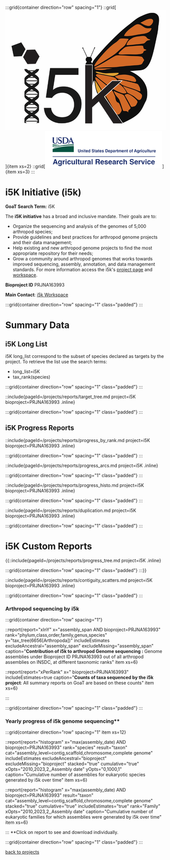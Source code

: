 :::grid{container direction="row" spacing="1"}
::grid[![GoaT](/static/images/i5k.png)]{item xs=2}
::grid[![GoaT](/static/images/USDA.png)]{item xs=3}
:::


# i5K Initiative (i5k)

**GoaT Search Term:** i5K

The **i5K initiative** has a broad and inclusive mandate. Their goals are to:
 - Organize the sequencing and analysis of the genomes of 5,000 arthropod species;
 - Provide guidelines and best practices for arthropod genome projects and their data management;
 - Help existing and new arthropod genome projects to find the most appropriate repository for their needs;
 - Grow a community around arthropod genomes that works towards improved sequencing, assembly, annotation, and data management standards.
 For more information access the i5k's [project page](http://i5k.github.io) and [workspace](https://i5k.nal.usda.gov/).

**Bioproject ID** PRJNA163993

**Main Contact**: [i5k Workspace](i5k@ars.usda.gov)

:::grid{container direction="row" spacing="1" class="padded"}
:::

# Summary Data

## i5K Long List

i5K long_list correspond to the subset of species declared as targets by the project. To retrieve the list use the search terms:

- long_list=i5K
- tax_rank(species)

:::grid{container direction="row" spacing="1" class="padded"}
:::

::include{pageId=/projects/reports/target_tree.md project=i5K bioproject=PRJNA163993 .inline}

:::grid{container direction="row" spacing="1" class="padded"}
:::

## i5K Progress Reports

::include{pageId=/projects/reports/progress_by_rank.md project=i5K bioproject=PRJNA163993 .inline}

:::grid{container direction="row" spacing="1" class="padded"}
:::

::include{pageId=/projects/reports/progress_arcs.md project=i5K .inline}

:::grid{container direction="row" spacing="1" class="padded"}
:::

::include{pageId=/projects/reports/progress_histo.md project=i5K bioproject=PRJNA163993 .inline}

:::grid{container direction="row" spacing="1" class="padded"}
:::

::include{pageId=/projects/reports/duplication.md project=i5K bioproject=PRJNA163993 .inline}

:::grid{container direction="row" spacing="1" class="padded"}
:::

# i5K Custom Reports

{{::include{pageId=/projects/reports/progress_tree.md project=i5K .inline}

:::grid{container direction="row" spacing="1" class="padded"}
:::}}

::include{pageId=/projects/reports/contiguity_scatters.md project=i5K bioproject=PRJNA163993 .inline}

:::grid{container direction="row" spacing="1" class="padded"}
:::


### Arthropod sequencing by i5k 

:::grid{container direction="row" spacing="1"}

::report{report="xInY" x="assembly_span AND bioproject=PRJNA163993" rank="phylum,class,order,family,genus,species" y="tax_tree(6656[Arthropoda])" includeEstimates excludeAncestral="assembly_span" excludeMissing="assembly_span" caption="**Contribution of i5k to arthropod Genome sequencing :** Genome assemblies under Bioproject ID PRJNA163993 out of all arthropod assemblies on INSDC, at different taxonomic ranks" item xs=6}

::report{report="xPerRank" x=" bioproject=PRJNA163993" includeEstimates=true caption="**Counts of taxa sequenced by the i5k project**: All summary reports on GoaT are based on these counts" item xs=6}

:::

:::grid{container direction="row" spacing="1" class="padded"}
:::

### Yearly progress of i5k genome sequencing**

:::grid{container direction="row" spacing="1" item xs=12}

::report{report="histogram" x="max(assembly_date) AND bioproject=PRJNA163993" rank="species" result="taxon" cat="assembly_level=contig,scaffold,chromosome,complete genome" includeEstimates excludeAncestral="bioproject" excludeMissing="bioproject" stacked="true" cumulative="true" xOpts="2010,2023,2,,Assembly date" yOpts="0,1000,1" caption="Cumulative number of assemblies for eukaryotic species generated by i5k over time" item xs=6}

::report{report="histogram" x="max(assembly_date) AND bioproject=PRJNA163993" result="taxon" cat="assembly_level=contig,scaffold,chromosome,complete genome" stacked="true" cumulative="true" includeEstimates="true" rank="Family" xOpts="2010,2023,2,,Assembly date" caption="Cumulative number of eukaryotic families for which assemblies were generated by i5k over time" item xs=6}

:::
 **Click on report to see and download individually.

:::grid{container direction="row" spacing="1" class="padded"}
:::


[back to projects](/projects)

